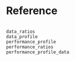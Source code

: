 # Reference

```@index
```

```@docs
data_ratios
data_profile
performance_profile
performance_ratios
performance_profile_data
```
